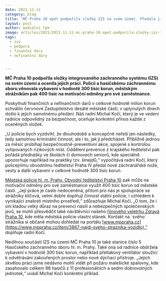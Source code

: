 ```yaml
---
date: 2021-11-11
category: blog
title: 'MČ Praha 10 opět podpořila složky IZS na svém území. Předala jim vybavení a poskytla peníze na motivační odměny.'
layout: post
author: mediální tým
image: articles/2021/2021-11-11-mc-praha-10-opet-podporila-slozky-isz-1.jpg
tags:
  - isz
  - podpora
  - finanční dary
  - nefinanční dary


---
```


**MČ Praha 10 podpořila složky integrovaného záchranného systému (IZS) na svém území a ocenila jejich práci. Policii a hasičskému záchrannému sboru věnovala vybavení v hodnotě 300 tisíc korun, městským strážníkům pak 400 tisíc na motivační odměny pro své zaměstnance.**

Poskytnutí finančních a nefinančních darů v celkové hodnotě milion korun schválilo červnové Zastupitelstvo desáté městské části, v uplynulých dnech došlo k jejich samotnému předání. Náš radní Michal Kočí, který je ve vedení radnice odpovědný za bezpečnost, oceňuje konkrétní přínos každé z oceněných složek.

„U policie bych vyzdvihl, že dlouhodobě a koncepčně neřeší jen následky, tedy samotnou kriminální činnost, ale i to, jak jí předcházet. Přibližně jednou za měsíc probíhají bezpečnostně-preventivní akce, spojené s kontrolou vytipovaných rizikových míst. Oddělení prevence z krajského ředitelství pak pořádá přednášky ve školách či domovech seniorů, kde speciálně upozorňuje například na praktiky tzv. šmejdů,“ vypočítává radní Kočí, který policejnímu obvodnímu ředitelství Praha IV předal nové záchranářské nože, vesty a další vybavení v celkové hodnotě 300 tisíc korun.

[Městská policie hl. m. Prahy, Obvodní ředitelství Praha 10](https://www.mppraha.info/utvary-mp/or-praha-10)  pak může na motivační odměny pro své zaměstnance využít 400 tisíc korun od městské části. „Její práce je často nedoceněná, přitom pro nás je spolupráce se strážníky klíčová, velmi dobře doplňují činnost státní policie, i vzhledem k vynikající znalosti místního prostředí,“ zdůrazňuje Michal Kočí. „O tom, že i oni kladou velký důraz na prevenci násilí a nebezpečných společenských jevů, se mohli přesvědčit také návštěvníci našeho  [říjnového veletrhu Zdravá Praha 10](https://www.facebook.com/events/nc-eden/veletrh-zdrav%C3%A1-praha-10/387806039484478/), kde měla městská policie vlastní stánek. Kontakt na ´svého´ strážníka si občané mohou dohledat na portálu  [www.mppraha.cz](https://www.mppraha.cz/item/3867-najdi-sveho-straznika-vozidlo),“ doplňuje radní Kočí.

Nedílnou součástí IZS na území MČ Praha 10 je také stanice číslo 5 Hasičského záchranného sboru hl. m. Prahy. Také ona od radnice obdržela vybavení v hodnotě 300 tisíc korun, například přetlakový ventilátor sloužící k odvětrávání zakouřených prostor nebo nové dýchací přístroje. „Jejich skvělou práci jsme nedávno mohli vidět při požáru malešické spalovny, kde zasahovalo celkem 98 hasičů z 11 profesionálních a sedmi dobrovolných jednotek,“ uvádí Michal Kočí konkrétní příklad.
